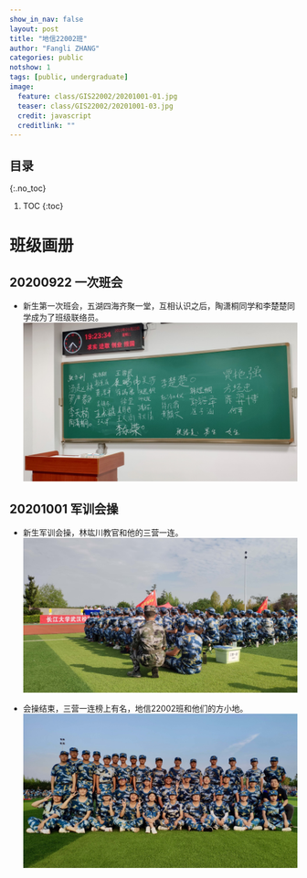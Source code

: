 ```yaml
---
show_in_nav: false
layout: post
title: "地信22002班"
author: "Fangli ZHANG"
categories: public
notshow: 1
tags: [public, undergraduate]
image:
  feature: class/GIS22002/20201001-01.jpg
  teaser: class/GIS22002/20201001-03.jpg
  credit: javascript
  creditlink: ""
---
```


## 目录
{:.no_toc}
1. TOC
{:toc}


# 班级画册

## 20200922 一次班会

+   新生第一次班会，五湖四海齐聚一堂，互相认识之后，陶潇桐同学和李楚楚同学成为了班级联络员。
![三营一连-林竑川](../assets/img/class/GIS22002/20200922-01.jpg)



## 20201001 军训会操

+   新生军训会操，林竑川教官和他的三营一连。
![三营一连-林竑川](../assets/img/class/GIS22002/20201001-01.jpg)


+   会操结束，三营一连榜上有名，地信22002班和他们的方小地。
![三营一连-林竑川](../assets/img/class/GIS22002/20201001-02.jpg)
